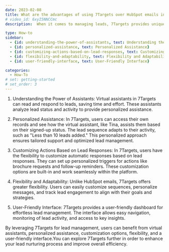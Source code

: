 ```yaml
---
date: 2023-02-08
title: What are the advantages of using 7Targets over HubSpot emails in lead management process?
# video_id: 6xyI5NNCCmc
description:  When it comes to managing leads, 7Targets provides unique advantages over HubSpot emails. This concise guide will explain why utilizing 7Targets is beneficial and demonstrate its key features.

type: How-to
sidebar:
  - {id: understanding-the-power-of-assistants, text: Understanding the Power of Assistants}
  - {id: personalized-assistance, text: Personalized Assistance}
  - {id: customizing-actions-based-on-lead-responses, text: Customizing Actions Based on Lead Responses}
  - {id: flexibility-and-adaptability, text: Flexibility and Adaptability}
  - {id: user-friendly-interface, text: User-Friendly Interface}

categories:
  - How-To
# set: getting-started
# set_order: 3
---
```




1. Understanding the Power of Assistants:
Virtual assistants in 7Targets can read and respond to leads, saving time and effort. These assistants analyze lead status and activity to provide personalized assistance.

2. Personalized Assistance:
In 7Targets, users can access their own records and see how the virtual assistant, like Tina, assists them based on their signed-up status. The lead sequence adapts to their activity, such as "Less than 10 leads added." This personalized approach ensures tailored support and optimized lead management.

3. Customizing Actions Based on Lead Responses:
In 7Targets, users have the flexibility to customize automatic responses based on lead responses. They can set up personalized triggers for actions like brochure requests and follow-up reminders. These customization options are built-in and work seamlessly within the platform.

4. Flexibility and Adaptability:
Unlike HubSpot emails, 7Targets offers greater flexibility. Users can easily customize sequences, personalize messages, and track lead engagement to align with their goals and strategies.

5. User-Friendly Interface:
7Targets provides a user-friendly dashboard for effortless lead management. The interface allows easy navigation, monitoring of lead activity, and access to key insights.


By leveraging 7Targets for lead management, users can benefit from virtual assistants, personalized assistance, customization options, flexibility, and a user-friendly interface.You can explore 7Targets further in order to enhance your lead nurturing process and improve overall efficiency.